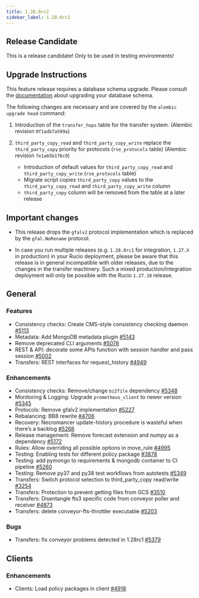 ```yaml
---
title: 1.28.0rc2
sidebar_label: 1.28.0rc2
---
```


## Release Candidate

This is a release candidate! Only to be used in testing environments!

## Upgrade Instructions

This feature release requires a database schema upgrade. Please consult the [documentation](https://rucio.cern.ch/documentation/database/) about upgrading your
database schema.

The following changes are necessary and are covered by the `alembic upgrade head` command:

1. Introduction of the `transfer_hops` table for the transfer system. (Alembic revision `0f1adb7a599a`)

1. `third_party_copy_read` and `third_party_copy_write` replace the `third_party_copy` priority for protocols (`rse_protocols` table) (Alembic revision `fe1a65b176c9`)

    - Introduction of default values for  `third_party_copy_read` and `third_party_copy_write` (`rse_protocols` table)
    - Migrate script copies `third_party_copy` values to the `third_party_copy_read` and `third_party_copy_write` column
    - `third_party_copy` column will be removed from the table at a later release

## Important changes

- This release drops the `gfalv2` protocol implementation which is replaced by the `gfal.NoRename` protocol.

- In case you run multiple releases (e.g. `1.28.0rc1` for integration, `1.27.X` in production) in your Rucio deployment, please be aware
  that this release is in general incompatible with older releases, due to the changes in the transfer machinery. Such a mixed production/integration
  deployment will only be possible with the Rucio `1.27.10` release.

## General

### Features

- Consistency checks: Create CMS-style consistency checking daemon [#5113](https://github.com/rucio/rucio/issues/5113)
- Metadata: Add MongoDB metadata plugin [#5143](https://github.com/rucio/rucio/issues/5143)
- Remove deprecated CLI arguments [#5078](https://github.com/rucio/rucio/issues/5078)
- REST & API: decorate some APIs function with session handler and pass session [#5002](https://github.com/rucio/rucio/issues/5002)
- Transfers: REST interfaces for request_history [#4949](https://github.com/rucio/rucio/issues/4949)

### Enhancements

- Consistency checks: Remove/change `bz2file` dependency [#5348](https://github.com/rucio/rucio/issues/5348)
- Monitoring & Logging: Upgrade `prometheus_client` to newer version [#5345](https://github.com/rucio/rucio/issues/5345)
- Protocols: Remove gfalv2 implementation [#5227](https://github.com/rucio/rucio/issues/5227)
- Rebalancing: BB8 rewrite [#4706](https://github.com/rucio/rucio/issues/4706)
- Recovery: Necromancer update-history procedure is wasteful when there’s a backlog [#5268](https://github.com/rucio/rucio/issues/5268)
- Release management: Remove forecast extension and numpy as a dependency [#5172](https://github.com/rucio/rucio/issues/5172)
- Rules: Allow overriding all possible options in move_rule [#4995](https://github.com/rucio/rucio/issues/4995)
- Testing: Enabling tests for different policy package [#3878](https://github.com/rucio/rucio/issues/3878)
- Testing: add pymongo to requirements & mongodb container to CI pipeline [#5260](https://github.com/rucio/rucio/issues/5260)
- Testing: Remove py37 and py38 test workflows from autotests [#5349](https://github.com/rucio/rucio/issues/5349)
- Transfers: Switch protocol selection to third_party_copy read/write [#3254](https://github.com/rucio/rucio/issues/3254)
- Transfers: Protection to prevent getting files from GCS [#3510](https://github.com/rucio/rucio/issues/3510)
- Transfers: Disentangle fts3 specific code from conveyor poller and receiver  [#4873](https://github.com/rucio/rucio/issues/4873)
- Transfers: delete conveyor-fts-throttler executable [#5203](https://github.com/rucio/rucio/issues/5203)

### Bugs

- Transfers: fix conveyor problems detected in 1.28rc1 [#5379](https://github.com/rucio/rucio/issues/5379)

## Clients

### Enhancements

- Clients: Load policy packages in client [#4918](https://github.com/rucio/rucio/issues/4918)